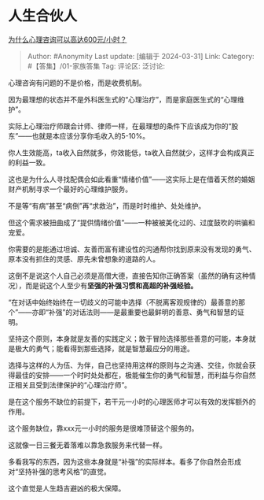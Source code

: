 # 人生合伙人
[为什么心理咨询可以高达600元/小时？](https://www.zhihu.com/question/492318587/answer/3449347748)

> Author: #Anonymity
> Last update: [编辑于 2024-03-31]
> Link:
> Category: #【答集】/01-家族答集 
> Tag: 
> 评论区:
> 泛讨论:

心理咨询有问题的不是价格，而是收费机制。

因为最理想的状态并不是外科医生式的“心理治疗”，而是家庭医生式的“心理维护”。

实际上心理治疗师跟会计师、律师一样，在最理想的条件下应该成为你的“股东”——也就是本应该分享你毛收入的5-10%。

你人生效能高，ta收入自然就多，你效能低，ta收入自然就少，这样才会构成真正的利益一致。

这也是为什么人寻找配偶会如此看重“情绪价值”——这实际上是在借着天然的婚姻财产机制寻求一个最好的心理维护服务。

不是等“有病”甚至“病倒”再“求救治”，而是时时维护、处处维护。

但这个需求被扭曲成了“提供情绪价值”——一种被被美化过的、过度鼓吹的哄骗和宠爱。

你需要的是能通过坦诚、友善而富有建设性的沟通帮你找到原来没有发现的勇气、原本没有抓住的灵感、原先未曾想象的道路的人。

这倒不是说这个人自己必须是高僧大德，直接告知你正确答案（虽然的确有这种情况），而是说这个人至少有**坚强的补强习惯和高超的补强经验。**

“在对话中始终始终在一切歧义的可能中选择（不脱离客观规律的）最善意的那个”——亦即“补强”的对话法则——是最重要也最鲜明的善意、勇气和智慧的证明。

坚持这个原则，本身就是友善的实践定义；敢于冒险选择那些善意的可能，本身就是极大的勇气；能看得到那些选择，就是智慧最应分的用途。

选择与这样的人为伍、为伴，自己也坚持用这样的原则与之沟通、交往，你就会获得最佳的安排——一个时时处处都在，极能催生你的勇气和智慧，而利益与你自然正相关且受到法律保护的“心理治疗师”。

是在这个服务不缺位的前提下，若干元一小时的心理医师才可以有效的发挥额外的作用。

这个服务缺位，靠xxx元一小时的服务是很难顶替这个服务的。

这就像一日三餐无着落难以靠急救服务来代替一样。

多看我写的东西，因为这些本身就是“补强”的实际样本。看多了你自然会形成对“坚持补强的思考风格”的直觉。

这个直觉是人生趋吉避凶的极大保障。